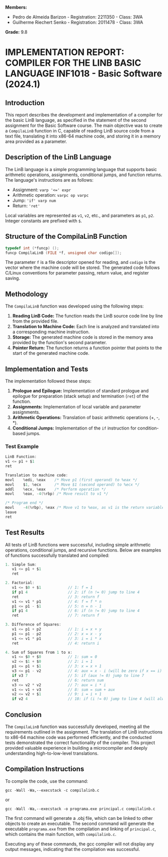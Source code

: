 **Members:**

- Pedro de Almeida Barizon - Registration: 2211350 - Class: 3WA
- Guilherme Riechert Senko - Registration: 2011478 - Class: 3WA

**Grade:** 9.8

# IMPLEMENTATION REPORT: COMPILER FOR THE LINB BASIC LANGUAGE INF1018 - Basic Software (2024.1)

## Introduction

This report describes the development and implementation of a compiler for the basic LinB language, as specified in the statement of the second assignment for the Basic Software course. The main objective was to create a `CompilaLinB` function in C, capable of reading LinB source code from a text file, translating it into x86-64 machine code, and storing it in a memory area provided as a parameter.

## Description of the LinB Language

The LinB language is a simple programming language that supports basic arithmetic operations, assignments, conditional jumps, and function returns. The language's instructions are as follows:

- Assignment: `varp '<=' expr`
- Arithmetic operation: `varpc op varpc`
- Jump: `'if' varp num`
- Return: `'ret'`

Local variables are represented as `v1`, `v2`, etc., and parameters as `p1`, `p2`. Integer constants are prefixed with `$`.

## Structure of the CompilaLinB Function

```c
typedef int (*funcp) ();
funcp CompilaLinB (FILE *f, unsigned char codigo[]);
```

The parameter `f` is a file descriptor opened for reading, and `codigo` is the vector where the machine code will be stored. The generated code follows C/Linux conventions for parameter passing, return value, and register saving.

## Methodology

The `CompilaLinB` function was developed using the following steps:

1. **Reading LinB Code:** The function reads the LinB source code line by line from the provided file.
2. **Translation to Machine Code:** Each line is analyzed and translated into a corresponding machine instruction.
3. **Storage:** The generated machine code is stored in the memory area provided by the function's second parameter.
4. **Pointer Return:** The function returns a function pointer that points to the start of the generated machine code.

## Implementation and Tests

The implementation followed these steps:

1. **Prologue and Epilogue:** Implementation of standard prologue and epilogue for preparation (stack setup) and termination (`ret`) of the function.
2. **Assignments:** Implementation of local variable and parameter assignments.
3. **Arithmetic Operations:** Translation of basic arithmetic operations (+, -, \*).
4. **Conditional Jumps:** Implementation of the `if` instruction for condition-based jumps.

### Test Example

```c
LinB Function:
v1 <= p1 + $1
ret

Translation to machine code:
movl    %edi, %eax    /* Move p1 (first operand) to %eax */
movl    $1, %ecx      /* Move $1 (second operand) to %ecx */
addl    %ecx, %eax    /* Perform operation */
movl    %eax, -4(%rbp) /* Move result to v1 */

/* Program end */
movl    -4(%rbp), %eax /* Move v1 to %eax, as v1 is the return variable in LinB, and %eax is the return register in Assembly */
leave
ret
```

## Test Results

All tests of LinB functions were successful, including simple arithmetic operations, conditional jumps, and recursive functions. Below are examples of functions successfully translated and compiled:

```c
1. Simple Sum:
   v1 <= p1 + $1
   ret
```

```c
2. Factorial:
   v1 <= $0 + $1            // 1: f = 1
   if p1 4                  // 2: if (n != 0) jump to line 4
   ret                      // 3: return f
   v1 <= v1 * p1            // 4: f = f * n
   p1 <= p1 - $1            // 5: n = n - 1
   if p1 4                  // 6: if (n != 0) jump to line 4
   ret                      // 7: return f
```

```c
3. Difference of Squares:
   v1 <= p1 + p2            // 1: i = x + y
   p1 <= p1 - p2            // 2: x = x - y
   v1 <= v1 * p1            // 3: i = i * x
   ret                      // 4: return i
```

```c
4. Sum of Squares from 1 to x:
   v1 <= $0 + $0            // 1: sum = 0
   v2 <= $1 + $0            // 2: i = 1
   p1 <= p1 + $1            // 3: x = x + 1
   v3 <= p1 - v2            // 4: aux = x - i (will be zero if x == i)
   if v3 7                  // 5: if (aux != 0) jump to line 7
   ret                      // 6: return sum
   v3 <= v2 * v2            // 7: aux = i * i
   v1 <= v1 + v3            // 8: sum = sum + aux
   v2 <= v2 + $1            // 9: i = i + 1
   if v2 4                  // 10: if (i != 0) jump to line 4 (will always jump)
```

## Conclusion

The `CompilaLinB` function was successfully developed, meeting all the requirements outlined in the assignment. The translation of LinB instructions to x86-64 machine code was performed efficiently, and the conducted tests demonstrated the correct functionality of the compiler. This project provided valuable experience in building a microcompiler and deeply understanding high-to-low-level translations.

## Compilation Instructions

To compile the code, use the command:

`gcc -Wall -Wa,--execstack -c compilalinb.c`

or

`gcc -Wall -Wa,--execstack -o programa.exe principal.c compilalinb.c`

The first command will generate a .obj file, which can be linked to other objects to create an executable. The second command will generate the executable `programa.exe` from the compilation and linking of `principal.c`, which contains the main function, with `compilalinb.c`.

Executing any of these commands, the gcc compiler will not display any output messages, indicating that the compilation was successful.

